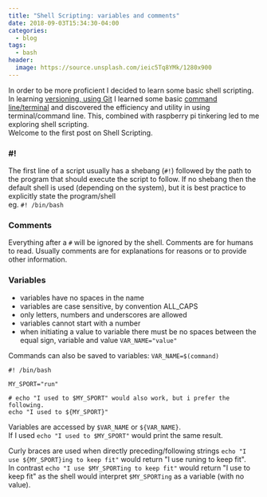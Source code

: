 ```yaml
---
title: "Shell Scripting: variables and comments"
date: 2018-09-03T15:34:30-04:00
categories:
  - blog
tags:
  - bash
header:
  image: https://source.unsplash.com/ieic5Tq8YMk/1280x900
---
```


In order to be more proficient I decided to learn some basic shell scripting. In learning [versioning, using Git](#) I learned some basic [command line/terminal](#) and discovered the efficiency and utility in using terminal/command line. This, combined with raspberry pi tinkering led to me exploring shell scripting.<br>
Welcome to the first post on Shell Scripting.

### #!
The first line of a script usually has a shebang (`#!`) followed by the path to the program that should execute the script to follow. If no shebang then the default shell is used (depending on the system), but it is best practice to explicitly state the program/shell<br>
eg. `#! /bin/bash`
### Comments
Everything after a `#` will be ignored by the shell. Comments are for humans to read. Usually comments are for explanations for reasons or to provide other information.
### Variables
- variables have no spaces in the name
- variables are case sensitive, by convention ALL_CAPS
- only letters, numbers and underscores are allowed
- variables cannot start with a number
- when initiating a value to variable there must be no spaces between the equal sign, variable and value `VAR_NAME="value"`

Commands can also be saved to variables: `VAR_NAME=$(command)`

```
#! /bin/bash

MY_SPORT="run"

# echo "I used to $MY_SPORT" would also work, but i prefer the following.
echo "I used to ${MY_SPORT}"
```


Variables are accessed by `$VAR_NAME` or `${VAR_NAME}`.<br>
If I used `echo "I used to $MY_SPORT"` would print the same result.

Curly braces are used when directly preceding/following strings `echo "I use ${MY_SPORT}ing to keep fit"` would return "I use runing to keep fit". <br>
In contrast `echo "I use $MY_SPORTing to keep fit"` would return "I use to keep fit" as the shell would interpret `$MY_SPORTing` as a variable (with no value).
